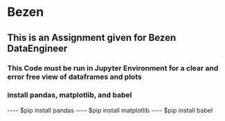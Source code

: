 # Bezen

## This is an Assignment given for Bezen DataEngineer

### This Code must be run in Jupyter Environment for a clear and error free view of dataframes and plots
### install pandas, matplotlib, and babel
---- $pip install pandas
---- $pip install matplotlib
---- $pip install babel
